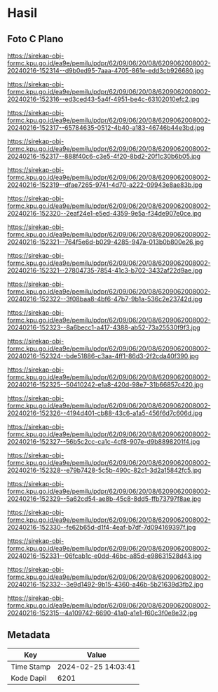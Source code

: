 # Hasil

## Foto C Plano

https://sirekap-obj-formc.kpu.go.id/ea9e/pemilu/pdpr/62/09/06/20/08/6209062008002-20240216-152314--d9b0ed95-7aaa-4705-861e-edd3cb926680.jpg

https://sirekap-obj-formc.kpu.go.id/ea9e/pemilu/pdpr/62/09/06/20/08/6209062008002-20240216-152316--ed3ced43-5a4f-4951-be4c-63102010efc2.jpg

https://sirekap-obj-formc.kpu.go.id/ea9e/pemilu/pdpr/62/09/06/20/08/6209062008002-20240216-152317--65784635-0512-4b40-a183-46746b44e3bd.jpg

https://sirekap-obj-formc.kpu.go.id/ea9e/pemilu/pdpr/62/09/06/20/08/6209062008002-20240216-152317--888f40c6-c3e5-4f20-8bd2-20f1c30b6b05.jpg

https://sirekap-obj-formc.kpu.go.id/ea9e/pemilu/pdpr/62/09/06/20/08/6209062008002-20240216-152319--dfae7265-9741-4d70-a222-09943e8ae83b.jpg

https://sirekap-obj-formc.kpu.go.id/ea9e/pemilu/pdpr/62/09/06/20/08/6209062008002-20240216-152320--2eaf24e1-e5ed-4359-9e5a-f34de907e0ce.jpg

https://sirekap-obj-formc.kpu.go.id/ea9e/pemilu/pdpr/62/09/06/20/08/6209062008002-20240216-152321--764f5e6d-b029-4285-947a-013b0b800e26.jpg

https://sirekap-obj-formc.kpu.go.id/ea9e/pemilu/pdpr/62/09/06/20/08/6209062008002-20240216-152321--27804735-7854-41c3-b702-3432af22d9ae.jpg

https://sirekap-obj-formc.kpu.go.id/ea9e/pemilu/pdpr/62/09/06/20/08/6209062008002-20240216-152322--3f08baa8-4bf6-47b7-9b1a-536c2e23742d.jpg

https://sirekap-obj-formc.kpu.go.id/ea9e/pemilu/pdpr/62/09/06/20/08/6209062008002-20240216-152323--8a6becc1-a417-4388-ab52-73a25530f9f3.jpg

https://sirekap-obj-formc.kpu.go.id/ea9e/pemilu/pdpr/62/09/06/20/08/6209062008002-20240216-152324--bde51886-c3aa-4ff1-86d3-2f2cda40f390.jpg

https://sirekap-obj-formc.kpu.go.id/ea9e/pemilu/pdpr/62/09/06/20/08/6209062008002-20240216-152325--50410242-e1a8-420d-98e7-31b66857c420.jpg

https://sirekap-obj-formc.kpu.go.id/ea9e/pemilu/pdpr/62/09/06/20/08/6209062008002-20240216-152326--4194d401-cb88-43c6-a1a5-456f6d7c606d.jpg

https://sirekap-obj-formc.kpu.go.id/ea9e/pemilu/pdpr/62/09/06/20/08/6209062008002-20240216-152327--56b5c2cc-ca1c-4cf8-907e-d9b8898201f4.jpg

https://sirekap-obj-formc.kpu.go.id/ea9e/pemilu/pdpr/62/09/06/20/08/6209062008002-20240216-152328--e79b7428-5c5b-490c-82c1-3d2a15842fc5.jpg

https://sirekap-obj-formc.kpu.go.id/ea9e/pemilu/pdpr/62/09/06/20/08/6209062008002-20240216-152329--5a62cd54-ae8b-45c8-8dd5-ffb73797f8ae.jpg

https://sirekap-obj-formc.kpu.go.id/ea9e/pemilu/pdpr/62/09/06/20/08/6209062008002-20240216-152330--fe62b65d-d1f4-4eaf-b7df-7d094169397f.jpg

https://sirekap-obj-formc.kpu.go.id/ea9e/pemilu/pdpr/62/09/06/20/08/6209062008002-20240216-152331--06fcab1c-e0dd-46bc-a85d-e98631528d43.jpg

https://sirekap-obj-formc.kpu.go.id/ea9e/pemilu/pdpr/62/09/06/20/08/6209062008002-20240216-152332--3e9d1492-9b15-4360-a46b-5b21639d3fb2.jpg

https://sirekap-obj-formc.kpu.go.id/ea9e/pemilu/pdpr/62/09/06/20/08/6209062008002-20240216-152315--4a109742-6690-41a0-a1e1-f60c3f0e8e32.jpg


## Metadata

| Key        | Value               |
| ---------- | ------------------- |
| Time Stamp | 2024-02-25 14:03:41 |
| Kode Dapil | 6201                |



